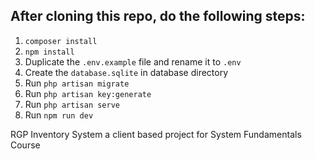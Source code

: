 ## After cloning this repo, do the following steps:
1. `composer install`
2. `npm install`
3. Duplicate the `.env.example` file and rename it to `.env`
4. Create the `database.sqlite` in database directory
5. Run `php artisan migrate`
6. Run `php artisan key:generate`
7. Run `php artisan serve`
8. Run `npm run dev`


RGP Inventory System a client based project for System Fundamentals Course

